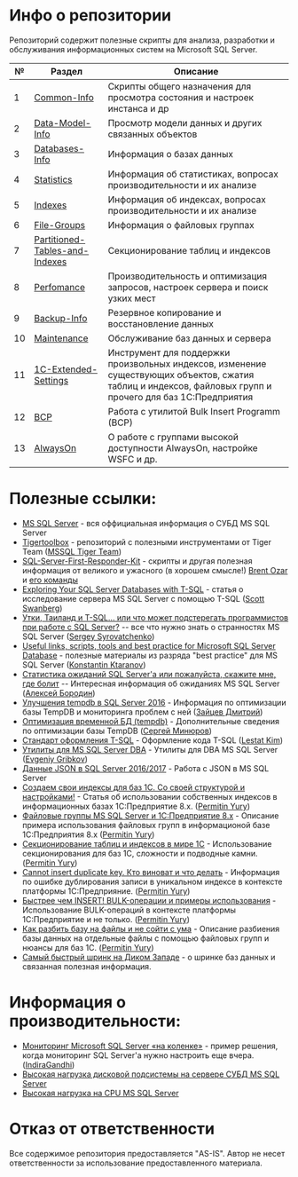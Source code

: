 # Инфо о репозитории

Репозиторий содержит полезные скрипты для анализа, разработки и обслуживания информационных систем на Microsoft SQL Server.

| № | Раздел | Описание |
| - | ------ | -------- |
| 1 | [Common-Info](SQL-Server-Common-Info) | Cкрипты общего назначения для просмотра состояния и настроек инстанса и др |
| 2 | [Data-Model-Info](SQL-Server-Data-Model-Info) | Просмотр модели данных и других связанных объектов |
| 3 | [Databases-Info](SQL-Server-Databases-Info) | Информация о базах данных |
| 4 | [Statistics](SQL-Server-Statistics) | Информация об статистиках, вопросах производительности и их анализе |
| 5 | [Indexes](SQL-Server-Indexes) | Информация об индексах, вопросах производительности и их анализе |
| 6 | [File-Groups](SQL-Server-File-Groups) | Информация о файловых группах |
| 7 | [Partitioned-Tables-and-Indexes](SQL-Server-Partitioned-Tables-and-Indexes) | Секционирование таблиц и индексов |
| 8 | [Perfomance](SQL-Server-Perfomance) | Производительность и оптимизация запросов, настроек сервера и поиск узких мест  |
| 9 | [Backup-Info](SQL-Server-Backup-Info) | Резервное копирование и восстановление данных |
| 10 | [Maintenance](SQL-Server-Maintenance) | Обслуживание баз данных и сервера |
| 11 | [1С-Extended-Settings](1С-Extended-Database-Settings-Maintenance) | Инструмент для поддержки произвольных индексов, изменение существующих объектов, сжатия таблиц и индексов, файловых групп и прочего для баз 1С:Предприятия |
| 12 | [BCP](SQL-Server-BCP) | Работа с утилитой Bulk Insert Programm (BCP) |
| 13 | [AlwaysOn](SQL-Server-AlwaysOn) | О работе с группами высокой доступности AlwaysOn, настройке WSFC и др. |

# Полезные ссылки:

* [MS SQL Server](https://docs.microsoft.com/ru-ru/sql/) - вся оффициальная информация о СУБД MS SQL Server
* [Tigertoolbox](https://github.com/Microsoft/tigertoolbox) - репозиторий с полезными инструментами от Tiger Team ([MSSQL Tiger Team](https://blogs.msdn.microsoft.com/sql_server_team/))
* [SQL-Server-First-Responder-Kit](https://github.com/BrentOzarULTD/SQL-Server-First-Responder-Kit) - скрипты и другая полезная информация от великого и ужасного (в хорошем смысле!) [Brent Ozar](https://github.com/BrentOzar) и [его команды](https://github.com/BrentOzarULTD)
* [Exploring Your SQL Server Databases with T-SQL](https://www.red-gate.com/simple-talk/sql/database-administration/exploring-your-sql-server-databases-with-t-sql/) - статья о исследование сервера MS SQL Server с помощью T-SQL ([Scott Swanberg](https://www.red-gate.com/simple-talk/author/scott-swanberg/))
* [Утки, Таиланд и T-SQL… или что может подстерегать программистов при работе с SQL Server?](https://habrahabr.ru/post/315142/) 
 -- все что нужно знать о странностях MS SQL Server ([Sergey Syrovatchenko](https://habrahabr.ru/users/AlanDenton/))
* [Useful links, scripts, tools and best practice for Microsoft SQL Server Database](https://github.com/ktaranov/sqlserver-kit) - полезные материалы из разряда "best practice" для MS SQL Server ([Konstantin
Ktaranov](https://github.com/ktaranov))
* [Статистика ожиданий SQL Server'а или пожалуйста, скажите мне, где болит](https://habrahabr.ru/post/216309/) -- Интересная информация об ожиданиях MS SQL Server ([Алексей Бородин](https://habrahabr.ru/users/minamoto/))
* [Улучшения tempdb в SQL Server 2016](http://sqlcom.ru/dba-tools/tempdb-in-sql-server-2016/) - Информация по оптимизации базы TempDB и мониторинга проблем с ней ([Зайцев Дмитрий](http://sqlcom.ru/author/sqlcom/))
* [Оптимизация временной БД (tempdb)](https://minyurov.com/2016/07/24/mssql-tempdb-opt/) - Дополнительные сведения по оптимизации базы TempDB ([Сергей Минюров](https://minyurov.com/author/minyurov/))
* [Стандарт оформления T-SQL](https://github.com/lestatkim/opensql/blob/master/tsql_standart.md) - Оформление кода T-SQL ([Lestat Kim](https://github.com/lestatkim))
* [Утилиты для MS SQL Server DBA](https://github.com/jobgemws/Projects-MS-SQL-Server-DBA) - Утилиты для DBA MS SQL Server ([Evgeniy Gribkov](https://github.com/jobgemws))
* [Данные JSON в SQL Server 2016/2017](https://docs.microsoft.com/ru-ru/sql/relational-databases/json/json-data-sql-server) - Работа с JSON в MS SQL Server
* [Создаем свои индексы для баз 1С. Со своей структурой и настройками!](https://infostart.ru/public/936914/) - Статья об использовании собственных индексов в информационных базах 1С:Предприятие 8.x. ([Permitin Yury](https://github.com/YPermitin))
* [Файловые группы MS SQL Server и 1С:Предприятие 8.x](https://ypermitin.github.io/FileGroupsAnd1C) - Описание примера использования файловых групп в информационой базе 1С:Предприятия 8.x ([Permitin Yury](https://github.com/YPermitin))
* [Секционирование таблиц и индексов в мире 1С](https://infostart.ru/public/975144/) - Использование секционирования для баз 1С, сложности и подводные камни. ([Permitin Yury](https://github.com/YPermitin))
* [Cannot insert duplicate key. Кто виноват и что делать](https://infostart.ru/public/1010017/) - Информация по ошибке дублирования записи в уникальном индексе в контексте платформы 1С:Предприяние. ([Permitin Yury](https://github.com/YPermitin))
* [Быстрее чем INSERT! BULK-операции и примеры использования](https://infostart.ru/public/1009357/) - Использование BULK-операций в контексте платформы 1С:Предприятие и не только. ([Permitin Yury](https://github.com/YPermitin))
* [Как разбить базу на файлы и не сойти с ума](https://infostart.ru/public/1039011/) - Описание разбиения базы данных на отдельные файлы с помощью файловых групп и нюансы для баз 1С. ([Permitin Yury](https://github.com/YPermitin))
* [Самый быстрый шринк на Диком Западе](https://infostart.ru/public/1031815/) - о шринке баз данных и связанная полезная информация.


# Информация о производительности:

* [Мониторинг Microsoft SQL Server «на коленке»](https://habrahabr.ru/post/317426/) - пример решения, когда мониторинг SQL Server'а нужно настроить еще вчера. ([IndiraGandhi](https://habrahabr.ru/users/IndiraGandhi/))
* [Высокая нагрузка дисковой подсистемы на сервере СУБД MS SQL Server](https://its.1c.ru/db/metod8dev#content:5813:hdoc)
* [Высокая нагрузка на CPU MS SQL Server](https://its.1c.ru/db/metod8dev/content/5861/hdoc)

# Отказ от ответственности

Все содержимое репозитория предоставляется "AS-IS". Автор не несет ответственности за использование предоставленного материала.
